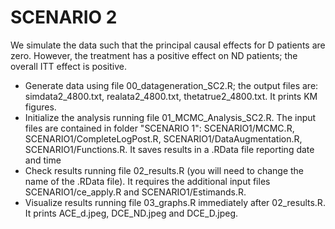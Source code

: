 # SCENARIO 2

We simulate the data such that the principal causal effects for D patients are zero. 
However, the treatment has a positive effect on ND patients; the overall ITT effect is positive.

- Generate data using file 00_datageneration_SC2.R; the output files are: simdata2_4800.txt, realata2_4800.txt, thetatrue2_4800.txt. It prints KM figures.
- Initialize the analysis running file 01_MCMC_Analysis_SC2.R. The input files are contained in folder "SCENARIO 1": SCENARIO1/MCMC.R,  SCENARIO1/CompleteLogPost.R,  SCENARIO1/DataAugmentation.R,  SCENARIO1/Functions.R. It saves results in a .RData file reporting date and time
- Check results running file 02_results.R (you will need to change the name of the .RData file). It requires the additional input files  SCENARIO1/ce_apply.R and  SCENARIO1/Estimands.R.
- Visualize results running file 03_graphs.R immediately after 02_results.R. It prints ACE_d.jpeg, DCE_ND.jpeg and DCE_D.jpeg.
